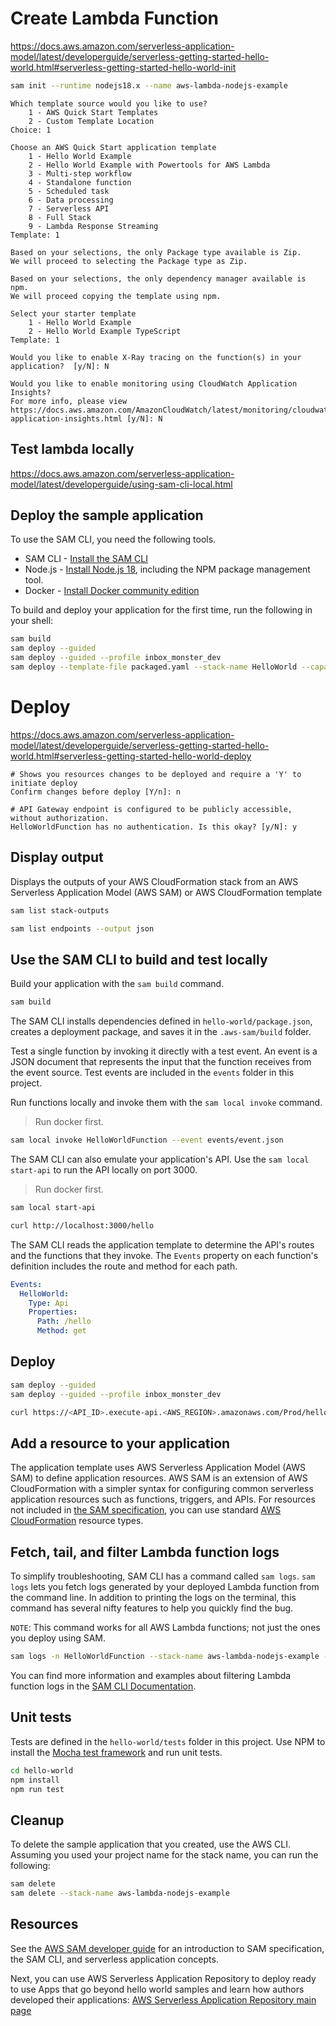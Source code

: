 # Create Lambda Function

https://docs.aws.amazon.com/serverless-application-model/latest/developerguide/serverless-getting-started-hello-world.html#serverless-getting-started-hello-world-init

```sh
sam init --runtime nodejs18.x --name aws-lambda-nodejs-example
```

```
Which template source would you like to use?
	1 - AWS Quick Start Templates
	2 - Custom Template Location
Choice: 1

Choose an AWS Quick Start application template
	1 - Hello World Example
	2 - Hello World Example with Powertools for AWS Lambda
	3 - Multi-step workflow
	4 - Standalone function
	5 - Scheduled task
	6 - Data processing
	7 - Serverless API
	8 - Full Stack
	9 - Lambda Response Streaming
Template: 1

Based on your selections, the only Package type available is Zip.
We will proceed to selecting the Package type as Zip.

Based on your selections, the only dependency manager available is npm.
We will proceed copying the template using npm.

Select your starter template
	1 - Hello World Example
	2 - Hello World Example TypeScript
Template: 1

Would you like to enable X-Ray tracing on the function(s) in your application?  [y/N]: N

Would you like to enable monitoring using CloudWatch Application Insights?
For more info, please view https://docs.aws.amazon.com/AmazonCloudWatch/latest/monitoring/cloudwatch-application-insights.html [y/N]: N
```

## Test lambda locally

https://docs.aws.amazon.com/serverless-application-model/latest/developerguide/using-sam-cli-local.html

## Deploy the sample application

To use the SAM CLI, you need the following tools.

- SAM CLI - [Install the SAM CLI](https://docs.aws.amazon.com/serverless-application-model/latest/developerguide/serverless-sam-cli-install.html)
- Node.js - [Install Node.js 18](https://nodejs.org/en/), including the NPM package management tool.
- Docker - [Install Docker community edition](https://hub.docker.com/search/?type=edition&offering=community)

To build and deploy your application for the first time, run the following in your shell:

```bash
sam build
sam deploy --guided
sam deploy --guided --profile inbox_monster_dev
sam deploy --template-file packaged.yaml --stack-name HelloWorld --capabilities CAPABILITY_IAM
```

# Deploy

https://docs.aws.amazon.com/serverless-application-model/latest/developerguide/serverless-getting-started-hello-world.html#serverless-getting-started-hello-world-deploy

```
# Shows you resources changes to be deployed and require a 'Y' to initiate deploy
Confirm changes before deploy [Y/n]: n

# API Gateway endpoint is configured to be publicly accessible, without authorization.
HelloWorldFunction has no authentication. Is this okay? [y/N]: y
```

## Display output

Displays the outputs of your AWS CloudFormation stack from an AWS Serverless Application Model (AWS SAM) or AWS CloudFormation template

```sh
sam list stack-outputs

sam list endpoints --output json
```

## Use the SAM CLI to build and test locally

Build your application with the `sam build` command.

```bash
sam build
```

The SAM CLI installs dependencies defined in `hello-world/package.json`, creates a deployment package, and saves it in the `.aws-sam/build` folder.

Test a single function by invoking it directly with a test event. An event is a JSON document that represents the input that the function receives from the event source. Test events are included in the `events` folder in this project.

Run functions locally and invoke them with the `sam local invoke` command.

> Run docker first.

```bash
sam local invoke HelloWorldFunction --event events/event.json
```

The SAM CLI can also emulate your application's API. Use the `sam local start-api` to run the API locally on port 3000.

> Run docker first.

```bash
sam local start-api

curl http://localhost:3000/hello
```

The SAM CLI reads the application template to determine the API's routes and the functions that they invoke. The `Events` property on each function's definition includes the route and method for each path.

```yaml
Events:
  HelloWorld:
    Type: Api
    Properties:
      Path: /hello
      Method: get
```

## Deploy

```sh
sam deploy --guided
sam deploy --guided --profile inbox_monster_dev

curl https://<API_ID>.execute-api.<AWS_REGION>.amazonaws.com/Prod/hello | jq
```

## Add a resource to your application

The application template uses AWS Serverless Application Model (AWS SAM) to define application resources. AWS SAM is an extension of AWS CloudFormation with a simpler syntax for configuring common serverless application resources such as functions, triggers, and APIs. For resources not included in [the SAM specification](https://github.com/awslabs/serverless-application-model/blob/master/versions/2016-10-31.md), you can use standard [AWS CloudFormation](https://docs.aws.amazon.com/AWSCloudFormation/latest/UserGuide/aws-template-resource-type-ref.html) resource types.

## Fetch, tail, and filter Lambda function logs

To simplify troubleshooting, SAM CLI has a command called `sam logs`. `sam logs` lets you fetch logs generated by your deployed Lambda function from the command line. In addition to printing the logs on the terminal, this command has several nifty features to help you quickly find the bug.

`NOTE`: This command works for all AWS Lambda functions; not just the ones you deploy using SAM.

```bash
sam logs -n HelloWorldFunction --stack-name aws-lambda-nodejs-example --tail
```

You can find more information and examples about filtering Lambda function logs in the [SAM CLI Documentation](https://docs.aws.amazon.com/serverless-application-model/latest/developerguide/serverless-sam-cli-logging.html).

## Unit tests

Tests are defined in the `hello-world/tests` folder in this project. Use NPM to install the [Mocha test framework](https://mochajs.org/) and run unit tests.

```bash
cd hello-world
npm install
npm run test
```

## Cleanup

To delete the sample application that you created, use the AWS CLI. Assuming you used your project name for the stack name, you can run the following:

```bash
sam delete
sam delete --stack-name aws-lambda-nodejs-example
```

## Resources

See the [AWS SAM developer guide](https://docs.aws.amazon.com/serverless-application-model/latest/developerguide/what-is-sam.html) for an introduction to SAM specification, the SAM CLI, and serverless application concepts.

Next, you can use AWS Serverless Application Repository to deploy ready to use Apps that go beyond hello world samples and learn how authors developed their applications: [AWS Serverless Application Repository main page](https://aws.amazon.com/serverless/serverlessrepo/)
